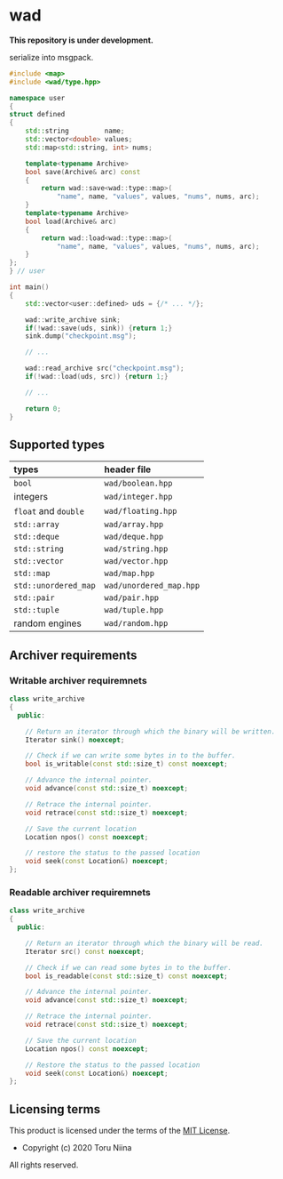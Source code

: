 # wad

**This repository is under development.**

serialize into msgpack.

```cpp
#include <map>
#include <wad/type.hpp>

namespace user
{
struct defined
{
    std::string         name;
    std::vector<double> values;
    std::map<std::string, int> nums;

    template<typename Archive>
    bool save(Archive& arc) const
    {
        return wad::save<wad::type::map>(
            "name", name, "values", values, "nums", nums, arc);
    }
    template<typename Archive>
    bool load(Archive& arc)
    {
        return wad::load<wad::type::map>(
            "name", name, "values", values, "nums", nums, arc);
    }
};
} // user

int main()
{
    std::vector<user::defined> uds = {/* ... */};

    wad::write_archive sink;
    if(!wad::save(uds, sink)) {return 1;}
    sink.dump("checkpoint.msg");

    // ...

    wad::read_archive src("checkpoint.msg");
    if(!wad::load(uds, src)) {return 1;}

    // ...

    return 0;
}
```

## Supported types

| types                | header file             |
|:---------------------|:------------------------|
| `bool`               | `wad/boolean.hpp`       |
| integers             | `wad/integer.hpp`       |
| `float` and `double` | `wad/floating.hpp`      |
| `std::array`         | `wad/array.hpp`         |
| `std::deque`         | `wad/deque.hpp`         |
| `std::string`        | `wad/string.hpp`        |
| `std::vector`        | `wad/vector.hpp`        |
| `std::map`           | `wad/map.hpp`           |
| `std::unordered_map` | `wad/unordered_map.hpp` |
| `std::pair`          | `wad/pair.hpp`          |
| `std::tuple`         | `wad/tuple.hpp`         |
| random engines       | `wad/random.hpp`        |

## Archiver requirements

### Writable archiver requiremnets

```cpp
class write_archive
{
  public:

    // Return an iterator through which the binary will be written.
    Iterator sink() noexcept;

    // Check if we can write some bytes in to the buffer.
    bool is_writable(const std::size_t) const noexcept;

    // Advance the internal pointer.
    void advance(const std::size_t) noexcept;

    // Retrace the internal pointer.
    void retrace(const std::size_t) noexcept;

    // Save the current location
    Location npos() const noexcept;

    // restore the status to the passed location
    void seek(const Location&) noexcept;
};
```

### Readable archiver requiremnets

```cpp
class write_archive
{
  public:

    // Return an iterator through which the binary will be read.
    Iterator src() const noexcept;

    // Check if we can read some bytes in to the buffer.
    bool is_readable(const std::size_t) const noexcept;

    // Advance the internal pointer.
    void advance(const std::size_t) noexcept;

    // Retrace the internal pointer.
    void retrace(const std::size_t) noexcept;

    // Save the current location
    Location npos() const noexcept;

    // Restore the status to the passed location
    void seek(const Location&) noexcept;
};
```

## Licensing terms

This product is licensed under the terms of the [MIT License](LICENSE).

- Copyright (c) 2020 Toru Niina

All rights reserved.
